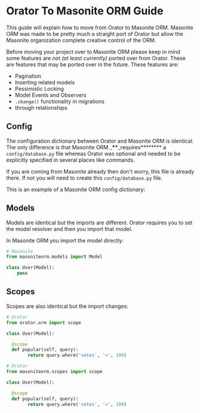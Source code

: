 # Orator To Masonite ORM Guide

This guide will explain how to move from Orator to Masonite ORM. Masonite ORM was made to be pretty much a straight port of Orator but allow the Masonite organization complete creative control of the ORM.

Before moving your project over to Masonite ORM please keep in mind some features are not _\(_at least currently_\)_ ported over from Orator. These are features that may be ported over in the future. These features are:

* Pagination
* Inserting related models
* Pessimistic Locking
* Model Events and Observers
* `.change()` functionality in migrations
* through relationships

## Config

The configuration dictionary between Orator and Masonite ORM is identical. The only difference is that Masonite ORM _**\*\***_requires**\***\*\*\* a `config/database.py` file whereas Orator was optional and needed to be explicitly specified in several places like commands.

If you are coming from Masonite already then don't worry, this file is already there. If not you will need to create this `config/database.py` file.

This is an example of a Masonite ORM config dictionary:

## Models

Models are identical but the imports are different. Orator requires you to set the model resolver and then you import that model.

In Masonite ORM you import the model directly:

```python
# Masonite
from masoniteorm.models import Model

class User(Model):
    pass
```

## Scopes

Scopes are also identical but the import changes:

```python
# Orator
from orator.orm import scope

class User(Model):

  @scope
  def popular(self, query):
        return query.where('votes', '>', 100)
```

```python
# Orator
from masoniteorm.scopes import scope

class User(Model):

  @scope
  def popular(self, query):
        return query.where('votes', '>', 100)
```

